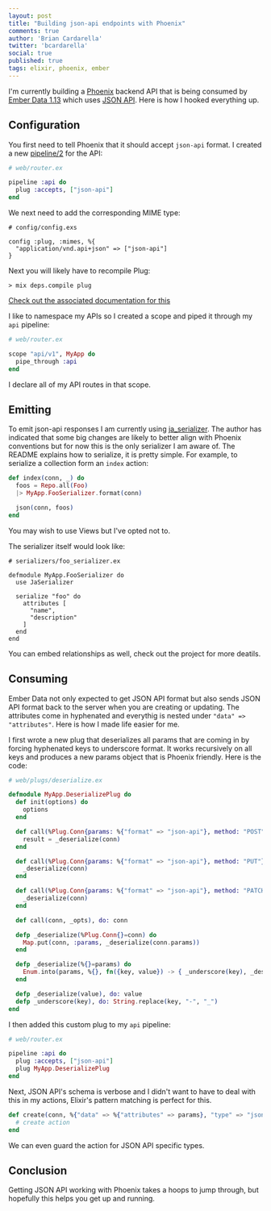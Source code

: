 ```yaml
---
layout: post
title: "Building json-api endpoints with Phoenix"
comments: true
author: 'Brian Cardarella'
twitter: 'bcardarella'
social: true
published: true
tags: elixir, phoenix, ember
---
```


I'm currently building a [Phoenix](http://www.phoenixframework.org/) backend API that is being consumed by
[Ember Data
1.13](http://emberjs.com/blog/2015/06/18/ember-data-1-13-released.html) which uses [JSON API](http://jsonapi.org/). Here is how I 
hooked everything up.

## Configuration

You first need to tell Phoenix that it should accept `json-api` format.
I created a new
[pipeline/2](http://hexdocs.pm/phoenix/Phoenix.Router.html#pipeline/2)
for the API:

```elixir
# web/router.ex

pipeline :api do
  plug :accepts, ["json-api"]
end
```

We next need to add the corresponding MIME type:

```
# config/config.exs

config :plug, :mimes, %{
  "application/vnd.api+json" => ["json-api"]
}
```

Next you will likely have to recompile Plug:

`> mix deps.compile plug`

[Check out the associated documentation for
this](https://github.com/elixir-lang/plug/blob/0118337b990aa2109a7b9152ea1e244a37c7dd07/lib/plug/mime.ex#L5-L16)

I like to namespace my APIs so I created a scope and piped it through my
`api` pipeline:

```elixir
# web/router.ex

scope "api/v1", MyApp do
  pipe_through :api
end
```

I declare all of my API routes in that scope.

## Emitting

To emit json-api responses I am currently using
[ja\_serializer](https://github.com/AgilionApps/ja_serializer). The
author has indicated that some big changes are likely to better align
with Phoenix conventions but for now this is the only serializer I am
aware of. The README explains how to serialize, it is pretty simple. For
example, to serialize a collection form an `index` action:

```elixir
def index(conn, _) do
  foos = Repo.all(Foo)
  |> MyApp.FooSerializer.format(conn)

  json(conn, foos)
end
```

You may wish to use Views but I've opted not to.

The serializer itself would look like:

```
# serializers/foo_serializer.ex

defmodule MyApp.FooSerializer do
  use JaSerializer

  serialize "foo" do
    attributes [
      "name",
      "description"
    ]
  end
end 
```

You can embed relationships as well, check out the project for more
deatils.

## Consuming

Ember Data not only expected to get JSON API format but also sends JSON
API format back to the server when you are creating or updating. The
attributes come in hyphenated and everythig is nested under `"data" =>
"attributes"`. Here is how I made life easier for me.

I first wrote a new plug that deserializes all params that are coming in
by forcing hyphenated keys to underscore format. It works recursively on
all keys and produces a new params object that is Phoenix friendly. Here
is the code:

```elixir
# web/plugs/deserialize.ex

defmodule MyApp.DeserializePlug do
  def init(options) do
    options
  end

  def call(%Plug.Conn{params: %{"format" => "json-api"}, method: "POST"}=conn, _opts) do
    result = _deserialize(conn)
  end

  def call(%Plug.Conn{params: %{"format" => "json-api"}, method: "PUT"}=conn, _opts) do
    _deserialize(conn)
  end

  def call(%Plug.Conn{params: %{"format" => "json-api"}, method: "PATCH"}=conn, _opts) do
    _deserialize(conn)
  end

  def call(conn, _opts), do: conn

  defp _deserialize(%Plug.Conn{}=conn) do
    Map.put(conn, :params, _deserialize(conn.params))
  end

  defp _deserialize(%{}=params) do
    Enum.into(params, %{}, fn({key, value}) -> { _underscore(key), _deserialize(value) } end)
  end

  defp _deserialize(value), do: value
  defp _underscore(key), do: String.replace(key, "-", "_")
end
```

I then added this custom plug to my `api` pipeline:

```elixir
# web/router.ex

pipeline :api do
  plug :accepts, ["json-api"]
  plug MyApp.DeserializePlug
end
```

Next, JSON API's schema is verbose and I didn't want to have to deal with this in my actions,
Elixir's pattern matching is perfect for this.

```elixir
def create(conn, %{"data" => %{"attributes" => params}, "type" => "json-api"}) do
  # create action
end
```

We can even guard the action for JSON API specific types.

## Conclusion

Getting JSON API working with Phoenix takes a hoops to jump through, but
hopefully this helps you get up and running.
